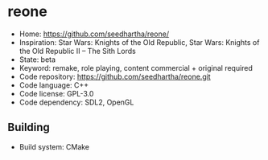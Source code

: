 # reone

- Home: https://github.com/seedhartha/reone/
- Inspiration: Star Wars: Knights of the Old Republic, Star Wars: Knights of the Old Republic II – The Sith Lords
- State: beta
- Keyword: remake, role playing, content commercial + original required
- Code repository: https://github.com/seedhartha/reone.git
- Code language: C++
- Code license: GPL-3.0
- Code dependency: SDL2, OpenGL

## Building

- Build system: CMake
